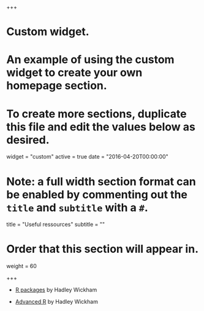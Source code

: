 +++
# Custom widget.
# An example of using the custom widget to create your own homepage section.
# To create more sections, duplicate this file and edit the values below as desired.
widget = "custom"
active = true
date = "2016-04-20T00:00:00"

# Note: a full width section format can be enabled by commenting out the `title` and `subtitle` with a `#`.
title = "Useful ressources"
subtitle = ""

# Order that this section will appear in.
weight = 60

+++

- [R packages](http://r-pkgs.had.co.nz/) by Hadley Wickham
 
- [Advanced R](http://adv-r.had.co.nz/) by Hadley Wickham

